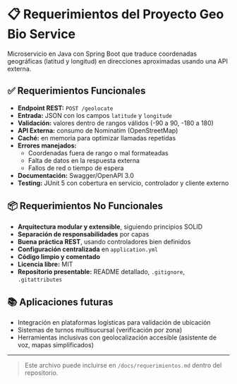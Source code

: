 
# 📋 Requerimientos del Proyecto Geo Bio Service

Microservicio en Java con Spring Boot que traduce coordenadas geográficas (latitud y longitud) en direcciones aproximadas usando una API externa.

## ✅ Requerimientos Funcionales

- **Endpoint REST:** `POST /geolocate`
- **Entrada:** JSON con los campos `latitude` y `longitude`
- **Validación:** valores dentro de rangos válidos (-90 a 90, -180 a 180)
- **API Externa:** consumo de Nominatim (OpenStreetMap)
- **Caché:** en memoria para optimizar llamadas repetidas
- **Errores manejados:**
  - Coordenadas fuera de rango o mal formateadas
  - Falta de datos en la respuesta externa
  - Fallos de red o tiempo de espera
- **Documentación:** Swagger/OpenAPI 3.0
- **Testing:** JUnit 5 con cobertura en servicio, controlador y cliente externo

## 📦 Requerimientos No Funcionales

- **Arquitectura modular y extensible**, siguiendo principios SOLID
- **Separación de responsabilidades** por capas
- **Buena práctica REST**, usando controladores bien definidos
- **Configuración centralizada** en `application.yml`
- **Código limpio y comentado**
- **Licencia libre:** MIT
- **Repositorio presentable:** README detallado, `.gitignore`, `.gitattributes`

## 📚 Aplicaciones futuras

- Integración en plataformas logísticas para validación de ubicación
- Sistemas de turnos multisucursal (verificación por zona)
- Herramientas inclusivas con geolocalización accesible (asistente de voz, mapas simplificados)

---

> Este archivo puede incluirse en `/docs/requerimientos.md` dentro del repositorio.
